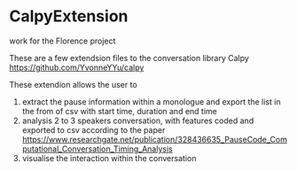 # CalpyExtension
work for the Florence project

These are a few extendsion files to the conversation library Calpy https://github.com/YvonneYYu/calpy

These extendion allows the user to 
1. extract the pause information within a monologue and export the list in the from of csv with start time, duration and end time
2. analysis 2 to 3 speakers conversation, with features coded and exported to csv according to the paper
  https://www.researchgate.net/publication/328436635_PauseCode_Computational_Conversation_Timing_Analysis
3. visualise the interaction within the conversation
